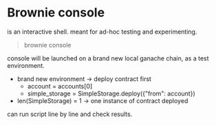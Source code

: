 # Brownie console

is an interactive shell. meant for ad-hoc testing and experimenting.

> brownie console

console will be launched on a brand new local ganache chain, as a test environment. &#x20;

* brand new environment -> deploy contract first
  * account = accounts\[0]
  * simple\_storage = SimpleStorage.deploy({"from": account})
* len(SimpleStorage) = 1  -> one instance of contract deployed

can run script line by line and check results.
